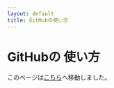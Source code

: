 ```yaml
---
layout: default
title: GitHubの使い方
---
```


GitHubの 使い方
===============

このページは[こちら](./git/github-howto)へ移動しました。

